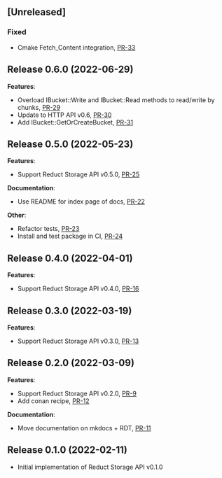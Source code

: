 ## [Unreleased]

### Fixed

- Cmake Fetch_Content integration, [PR-33](https://github.com/reduct-storage/reduct-cpp/pull/33)

## Release 0.6.0 (2022-06-29)

**Features**:

* Overload IBucket::Write and IBucket::Read methods to read/write by
  chunks, [PR-29](https://github.com/reduct-storage/reduct-cpp/pull/29/)
* Update to HTTP API v0.6, [PR-30](https://github.com/reduct-storage/reduct-cpp/pull/30/)
* Add IBucket::GetOrCreateBucket, [PR-31](https://github.com/reduct-storage/reduct-cpp/pull/31/)

## Release 0.5.0 (2022-05-23)

**Features**:

* Support Reduct Storage API v0.5.0, [PR-25](https://github.com/reduct-storage/reduct-cpp/pull/25)

**Documentation**:

* Use README for index page of docs, [PR-22](https://github.com/reduct-storage/reduct-cpp/pull/22)

**Other**:

* Refactor tests, [PR-23](https://github.com/reduct-storage/reduct-cpp/pull/23)
* Install and test package in CI, [PR-24](https://github.com/reduct-storage/reduct-cpp/pull/24)

## Release 0.4.0 (2022-04-01)

**Features**:

* Support Reduct Storage API v0.4.0, [PR-16](https://github.com/reduct-storage/reduct-cpp/pull/16)

## Release 0.3.0 (2022-03-19)

**Features**:

* Support Reduct Storage API v0.3.0, [PR-13](https://github.com/reduct-storage/reduct-cpp/pull/13)

## Release 0.2.0 (2022-03-09)

**Features**:

* Support Reduct Storage API v0.2.0, [PR-9](https://github.com/reduct-storage/reduct-cpp/pull/9)
* Add conan recipe, [PR-12](https://github.com/reduct-storage/reduct-cpp/pull/12)

**Documentation**:

* Move documentation on mkdocs + RDT, [PR-11](https://github.com/reduct-storage/reduct-cpp/pull/11)

## Release 0.1.0 (2022-02-11)

* Initial implementation of Reduct Storage API v0.1.0